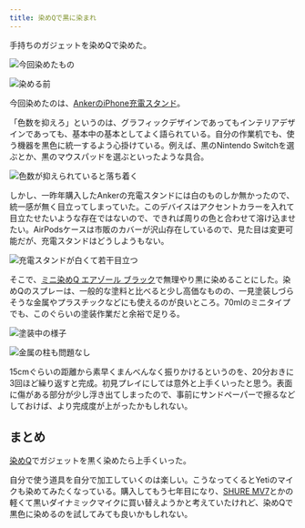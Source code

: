 ```yaml
---
title: 染めQで黒に染まれ
---
```

手持ちのガジェットを染めQで染めた。

![](https://lh3.googleusercontent.com/Yai9gfBE4Ylopn1qNO7X5aPZ6WTp5xWbWm7zVDl1EVBJ8nahLjE-TfpJa4kHCG2PR1E_zWMUMjd1LvafjdDfOYnB7M3LNN8pE5P2pPlsjfjFAUslhwKvFepvTQ3hFwu43u0yHFo6qs08xTTPlKZCyXPQLq1qUGUMM0n8mM4onuz4lae_laA4kEIk "今回染めたもの")

![](https://lh5.googleusercontent.com/YqxI9UOn8bSx4r8yWYAEaWXncThu4M1fCiYct6dx4ivqpGgD5sxYuT5eYT6BeDhIjRWl9dHvrI98ygmABhepieHlRTiaLHVHurD4WT_v43u5E76hWKvTPg1UjUMF77VR5o53QXZw2RpjQikQHnc3NO2ojOiGiQAwqH0htmFWWZ8G8VV1s8MVarEH "染める前")

今回染めたのは、[AnkerのiPhone充電スタンド](https://r7kamura.com/articles/2021-09-06-anker-iphone-stand)。

「色数を抑えろ」というのは、グラフィックデザインであってもインテリアデザインであっても、基本中の基本としてよく語られている。自分の作業机でも、使う機器を黒色に統一するよう心掛けている。例えば、黒のNintendo Switchを選ぶとか、黒のマウスパッドを選ぶといったような具合。

![](https://lh5.googleusercontent.com/WsRi591I55bLp8XiuKbdLlvLN5nTNyyNnL1YqM7nKxZIzWV8795w3dpd-vlNR2mBpog0PFFmv7g_NBtMp0St4P8uRNNKbS2E_q1CnFVNGXqPSIWGgkrbC6Ri6CzFwFJ-d6qnDvBHV4hzottR7X0r8UpIHLQRkmorjItlQOgkKtSDm1nV2OsAgh3x "色数が抑えられていると落ち着く")

しかし、一昨年購入したAnkerの充電スタンドには白のものしか無かったので、統一感が無く目立ってしまっていた。このデバイスはアクセントカラーを入れて目立たせたいような存在ではないので、できれば周りの色と合わせて溶け込ませたい。AirPodsケースは市販のカバーが沢山存在しているので、見た目は変更可能だが、充電スタンドはどうしようもない。

![](https://lh3.googleusercontent.com/Nt_yY33IhpV9n0192tqh1cSN9eZn_ng7yDiveFSJKNWvcsALn-7Qakv2ggOUjIPuss2OJNmQ6H5jsL9Y1q9mqOeNxBGJQpdqvTijFQKsN55X9rBJEQl3zSlrMwrUjRJb-l7EQHD_g9c6DlpLZDB1ci3ExAZCAraGJtNW9lwhJBX_OmP6nucpITOK "充電スタンドが白くて若干目立つ")

そこで、[ミニ染めQ エアゾール ブラック](https://www.amazon.co.jp/dp/B003QMFUKO)で無理やり黒に染めることにした。染めQのスプレーは、一般的な塗料と比べると少し高価なものの、一見塗装しづらそうな金属やプラスチックなどにも使えるのが良いところ。70mlのミニタイプでも、このぐらいの塗装作業だと余裕で足りる。

![](https://lh6.googleusercontent.com/i6P605Dfg7mi2CjHYj6djMPOsJHATI-S1UwcUcZEshB1rVubc8U7f7WHoMLP8bGtGr8F_wP7aPTfUzoKlISoPiVMCWB8k7TBS5MgZkK561xfoyZLZyEc9TTU6eN3vTilyqY2DkthGxCS_o8xloCNmYMzUEWJR1W51MqyoPfGKymyEm-9KtNCnKa0 "塗装中の様子")

![](https://lh6.googleusercontent.com/7ScfBIP496ZM3tBbYUCHxv7RTGIvrj2w1uD2tJ9HCUd0ARYe-qNn7yG2wlt_HdsHY0aTu5FLEKWQEDe7RrdyyQvrQwHyeLNyJlx-dJzU4kJYzg0NtRCP6-KESetcCToMktrlXlyeznOl95hQ3YEaCzKWeex_Yp8_T8hzaO_pdmHX_JKkvUfDr3En "金属の柱も問題なし")

15cmぐらいの距離から素早くまんべんなく振りかけるというのを、20分おきに3回ほど繰り返すと完成。初見プレイにしては意外と上手くいったと思う。表面に傷がある部分が少し浮き出てしまったので、事前にサンドペーパーで擦るなどしておけば、より完成度が上がったかもしれない。

まとめ
---

[染めQ](https://www.amazon.co.jp/dp/B003QMFUKO)でガジェットを黒く染めたら上手くいった。

自分で使う道具を自分で加工していくのは楽しい。こうなってくるとYetiのマイクも染めてみたくなっている。購入してもう七年目になり、[SHURE MV7](https://www.amazon.co.jp/dp/B08KY7G1GV)とかの軽くて黒いダイナミックマイクに買い替えようかと考えていたけれど、染めQで黒色に染めるのを試してみても良いかもしれない。
